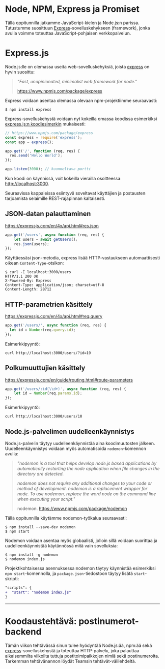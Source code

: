 # Node, NPM, Express ja Promiset

Tällä oppitunnilla jatkamme JavaScript-kielen ja Node.js:n parissa. Tutustumme suosittuun [Express](https://expressjs.com/)-sovelluskehykseen (framework), jonka avulla voimme toteuttaa JavaScript-pohjaisen verkkopalvelun.

# Express.js

Node.js:lle on olemassa useita web-sovelluskehyksiä, joista [express](https://www.npmjs.com/package/express) on hyvin suosittu:

> *"Fast, unopinionated, minimalist web framework for node."*
>
> https://www.npmjs.com/package/express

Express voidaan asentaa olemassa olevaan npm-projektiimme seuraavasti:

```
$ npm install express
```

Express-sovelluskehystä voidaan nyt kokeilla omassa koodissa esimerkiksi [express.js:n koodiesimerkin](https://www.npmjs.com/package/express) mukaisesti:

```js
// https://www.npmjs.com/package/express
const express = require('express');
const app = express();

app.get('/', function (req, res) {
  res.send('Hello World');
});

app.listen(3000); // kuunneltava portti
```

Kun koodi on käynnissä, voit kokeilla vierailla osoitteessa [http://localhost:3000](http://localhost:3000).

Seuraavissa kappaleissa esiintyvä soveltavat käyttäjien ja postausten tarjoamista selaimille REST-rajapinnan kaltaisesti.


## JSON-datan palauttaminen

https://expressjs.com/en/4x/api.html#res.json

```js
app.get('/users', async function (req, res) {
    let users = await getUsers();
    res.json(users);
});
```

Käyttäessäsi json-metodia, express lisää HTTP-vastaukseen automaattisesti oikean `Content-Type`-otsikon:

```
$ curl -I localhost:3000/users
HTTP/1.1 200 OK
X-Powered-By: Express
Content-Type: application/json; charset=utf-8
Content-Length: 28712
```

## HTTP-parametrien käsittely

https://expressjs.com/en/4x/api.html#req.query

```js
app.get('/users/', async function (req, res) {
  let id = Number(req.query.id);
});
```

Esimerkkipyyntö:

```
curl http://localhost:3000/users/?id=10
```

## Polkumuuttujien käsittely

https://expressjs.com/en/guide/routing.html#route-parameters

```js
app.get('/users/:id(\\d+)', async function (req, res) {
    let id = Number(req.params.id);
});
```

Esimerkkipyyntö:

```
curl http://localhost:3000/users/10
```

## Node.js-palvelimen uudelleenkäynnistys

Node.js-palvelin täytyy uudelleenkäynnistää aina koodimuutosten jälkeen. Uudelleenkäynnistys voidaan myös automatisoida `nodemon`-komennon avulla:

> *"nodemon is a tool that helps develop node.js based applications by automatically restarting the node application when file changes in the directory are detected.*
>
> *nodemon does not require any additional changes to your code or method of development. nodemon is a replacement wrapper for node. To use nodemon, replace the word node on the command line when executing your script."*
>
> nodemon. https://www.npmjs.com/package/nodemon

Tällä oppitunnilla käytämme nodemon-työkalua seuraavasti:

```
$ npm install --save-dev nodemon
$ npm start
```

Nodemon voidaan asentaa myös globaalisti, jolloin sillä voidaan suorittaa ja uudelleenkäynnistää käytännössä mitä vain sovelluksia:

```
$ npm install -g nodemon
$ nodemon index.js
```

Projektikohtaisessa asennuksessa nodemon täytyy käynnistää esimerkiksi `npm start`-komennolla, ja `package.json`-tiedostoon täytyy lisätä `start`-skripti:

```diff
"scripts": {
+  "start": "nodemon index.js"
}
```

<!--
## Map: etäisyyden lisääminen kaikille tapahtumille

Meille erityisen hyödyllinen `map`-operaation käyttötapaus voisi olla etäisyyden lisääminen tapahtuman tietoihin. Kaikilla tapahtumilla on koordinaatit, joten meidän tulee vain laskea etäisyys kunkin tapahtuman koordinaattipisteen ja oman pisteemme välillä. Etäisyyden laskeminen on sen verran monimutkainen operaatio, että emme halua toteuttaa sitä omaan koodiimme. Sen sijaan käytämm evalmista `geolib`-kirjastoa:

> *"Library to provide basic geospatial operations like distance calculation, conversion of decimal coordinates to sexagesimal and vice versa, etc."*
>
> https://www.npmjs.com/package/geolib

Kirjasto asentuu `npm install`-komennolla seuraavasti:

```
npm install geolib
```

Nyt `geolib` voidaan ottaa käyttöön myös omassa koodissa:

```js
const geolib = require('geolib');

const helsinkiCoordinates = { lat: 60.1733244, lon: 24.9410248 };

let eventsWithDistance = events.map(event => {
    let eventCoordinates = { lat, lon } = event.location;
    return {
        ...event, // "object spread"
        distance: geolib.getDistance(helsinkiCoordinates, eventCoordinates) // lisätään uusi attribuutti!
    }
});
```

Huomaa, että yllä oleva koodi ei muuta alkuperäistä `events`-taulukkoa eikä sillä olevia olioita, vaan se luo uuden taulukon, joka täytetään kopioilla tapahtumista.


### Currying

Yllä olevassa koodiesimerkissä `map`-operaatiolle annettu funktio on sidottu `helsinkiCoordinates`-muuttujaan. Haluaisimme kuitenkin ohjelmassamme todennäköisesti laskea etäisyyksiä monipuolisesti, joten eri etäisyysfunktiot olisi tarpeen sitoa eri muuttujien arvoihin:

```js
const helsinkiCoordinates = { lat: 60.1733244, lon: 24.9410248 };
const espooCoordinates = { lat: 60.205491, lon: 24.655900 };
const rovaniemiCoordinates = { lat: 66.503059, lon: 25.726967 };
```

Voimme ratkaista ongelman soveltaen currying-tekniikkaa! Ensin lukitsemme koordinaattipisteen ja sen jälkeen kutsumme sisempää funktiota tapahtumaolioiden kanssa!

```js
function getDistanceTo(point) {
    return function (event) {
        return geolib.getDistance(point, event.location);
    }
}

// sama kuin:
let getDistanceTo = (point) => (event) => geolib.getDistance(point, event.location);
```

Nyt etäisyysfunktioita voidaan luoda kutsumalla `getDistanceTo`-funktioita eri koordinaattipisteillä. Funktio palauttaa aina uuden funktion, jonka sulkeumassa annettu koordinaattipiste on tallessa:

```js
// etäisyysfunktiot Helsinkiin ja Tukholmaan
let distanceFuncHelsinki = getDistanceTo(helsinkiCoordinates);
let distanceFuncStockholm = getDistanceTo(stockholmCoordinates);

// etäisyysfunktioiden hyödyntäminen tapahtuman kanssa:
let distaceHki = distanceFuncHelsinki(events[0]);
let distaceSto = distanceFuncStockholm(events[0]);

// etäisyyden lisääminen kaikkiin tapahtumiin!
let eventsWithCoordinates = events.map(event => ({ ...event, distance: distanceFuncHelsinki(event) }) );
events.forEach(event => event.distance = distanceFuncHelsinki(event));
```

**Pohdittavaa**

JavaScriptin taulukoilla on myös `forEach`-funktio, jonka avulla tietty funktio voidaan suorittaa taulukon jokaiselle arvolle. Miten `forEach`-funktion käyttäminen poikkeaa `map`-funktion käyttämisestä seuraavassa esimerkissä? Mitkä ovat niiden vahvuudet ja heikkoudet?

```js
// map:
let eventsWithCoordinates = events.map(event => ({ ...event, distance: distanceFuncHelsinki(event) }) );

// forEach:
events.forEach(event => event.distance = distanceFuncHelsinki(event));
```
-->
<!--
```js
function addDistanceTo(coordinates) {
    return function(event) {
        return {
            ...event,
            distance: geolib.getDistance(coordinates, event.location)
        }
    }
}
```

Nyt tapahtumille saadaan lisättyä etäisyys Helsingin koordinaateista suoraviivaisesti:

```js
let addDistanceToHelsinki = addDistanceTo(helsinkiCoordinates);
let eventsWithDistanceFromHelsinki = events.map(addDistanceToHelsinki);
```
-->

<!--
### Tapahtumien järjestäminen etäisyyden mukaan

Kun tapahtumille on lisätty uusi attribuutti `distance`, voidaan tätä käyttää hyväksi myös tapahtumien järjestämisessä etäisyyden mukaan. Seuraavan koodiesimerkin nuolifunktio vertailee kahta tapahtumaa niiden `distance`-attribuutin mukaan:

```js
// Jos etäisyys 1 on pienempi kuin etäisyys 2, on tuloksena negatiivinen luku:
eventsWithDistances.sort((event1, event2) => event1.distance - event2.distance);
```

Katso lisätietoa järjestämisestä ylempää kodasta "Järjestäminen alkamisajan mukaan".
-->


---



# Koodaustehtävä: postinumerot-backend

Tämän viikon tehtävässä sinun tulee hyödyntää Node.js:ää, npm:ää sekä [express](https://www.npmjs.com/package/express)-sovelluskehystä ja toteuttaa HTTP-palvelu, joka palauttaa aikaisemmilta viikoilta tuttuja postitoimipaikkojen nimiä sekä postinumeroita. Tarkemman tehtävänannon löydät Teamsin tehtävät-välilehdeltä.

